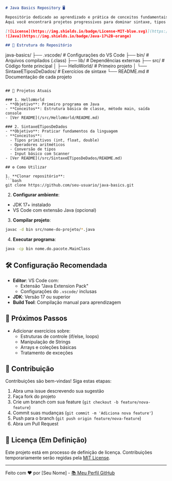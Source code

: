 ```markdown
# Java Basics Repository 🖥️

Repositório dedicado ao aprendizado e prática de conceitos fundamentais de Java.  
Aqui você encontrará projetos progressivos para dominar sintaxe, tipos de dados, estruturas básicas e boas práticas na linguagem.

[![License](https://img.shields.io/badge/License-MIT-blue.svg)](https://opensource.org/licenses/MIT)  
![Java](https://img.shields.io/badge/Java-17%2B-orange)

## 📂 Estrutura do Repositório

```
java-basics/
├── .vscode/            # Configurações do VS Code
├── bin/                # Arquivos compilados (.class)
├── lib/                # Dependências externas
├── src/                # Código fonte principal
│   ├── HelloWorld/     # Primeiro projeto
│   └── SintaxeETiposDeDados/  # Exercícios de sintaxe
└── README.md           # Documentação de cada projeto
```

## 🚀 Projetos Atuais

### 1. HelloWorld
- **Objetivo**: Primeiro programa em Java
- **Conceitos**: Estrutura básica de classe, método main, saída console
- [Ver README](/src/HelloWorld/README.md)

### 2. SintaxeETiposDeDados
- **Objetivo**: Praticar fundamentos da linguagem
- **Conceitos**:
  - Tipos primitivos (int, float, double)
  - Operadores aritméticos
  - Conversão de tipos
  - Input básico com Scanner
- [Ver README](/src/SintaxeETiposDeDados/README.md)

## ⚙️ Como Utilizar

1. **Clonar repositório**:
```bash
git clone https://github.com/seu-usuario/java-basics.git
```

2. **Configurar ambiente**:
- JDK 17+ instalado
- VS Code com extensão Java (opcional)

3. **Compilar projeto**:
```bash
javac -d bin src/nome-do-projeto/*.java
```

4. **Executar programa**:
```bash
java -cp bin nome.do.pacote.MainClass
```

## 🛠️ Configuração Recomendada

- **Editor**: VS Code com:
  - Extensão "Java Extension Pack"
  - Configurações do `.vscode/` inclusas
- **JDK**: Versão 17 ou superior
- **Build Tool**: Compilação manual para aprendizagem

## 📌 Próximos Passos

- Adicionar exercícios sobre:
  - Estruturas de controle (if/else, loops)
  - Manipulação de Strings
  - Arrays e coleções básicas
  - Tratamento de exceções

## 🤝 Contribuição

Contribuições são bem-vindas! Siga estas etapas:
1. Abra uma issue descrevendo sua sugestão
2. Faça fork do projeto
3. Crie um branch com sua feature (`git checkout -b feature/nova-feature`)
4. Commit suas mudanças (`git commit -m 'Adiciona nova feature'`)
5. Push para o branch (`git push origin feature/nova-feature`)
6. Abra um Pull Request

## 📄 Licença (Em Definição)
Este projeto está em processo de definição de licença. Contribuições temporariamente serão regidas pela [MIT License](https://opensource.org/licenses/MIT).

---

Feito com ❤️ por [Seu Nome] - [📚 Meu Perfil GitHub](https://github.com/indignomo)
```
